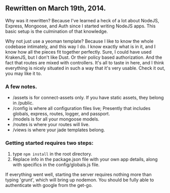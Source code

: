 ## Rewritten on March 19th, 2014.

Why was it rewritten? Because I've learned a heck of a lot about NodeJS, Express, Mongoose, and Auth since I started writing NodeJS apps. This basic setup is the culmination of that knowledge.

Why not just use a yeoman template? Because I like to know the whole codebase intimately, and this way I do. I know exactly what is in it, and I know how all the pieces fit together perfectly. Sure, I could have used KrakenJS, but I don't like Dust. Or their policy based authorization. And the fact that routes are mixed with controllers. It's all to taste in here, and I think everything is nicely situated in such a way that it's very usable. Check it out, you may like it to.

### A few notes.

* /assets is for connect-assets only. If you have static assets, they belong in /public.
* /config is where all configuration files live; Presently that includes globals, express, routes, logger, and passport.
* /models is for all your mongoose models.
* /routes is where your routes will live.
* /views is where your jade templates belong.

### Getting started requires two steps:

1. type `npm install` in the root directory.
2. Replace info in the package.json file with your own app details, along with specifics in the config/globals.js file.

If everything went well, starting the server requires nothing more than typing 'grunt', which will bring up nodemon. You should be fully able to authenticate with google from the get-go.
